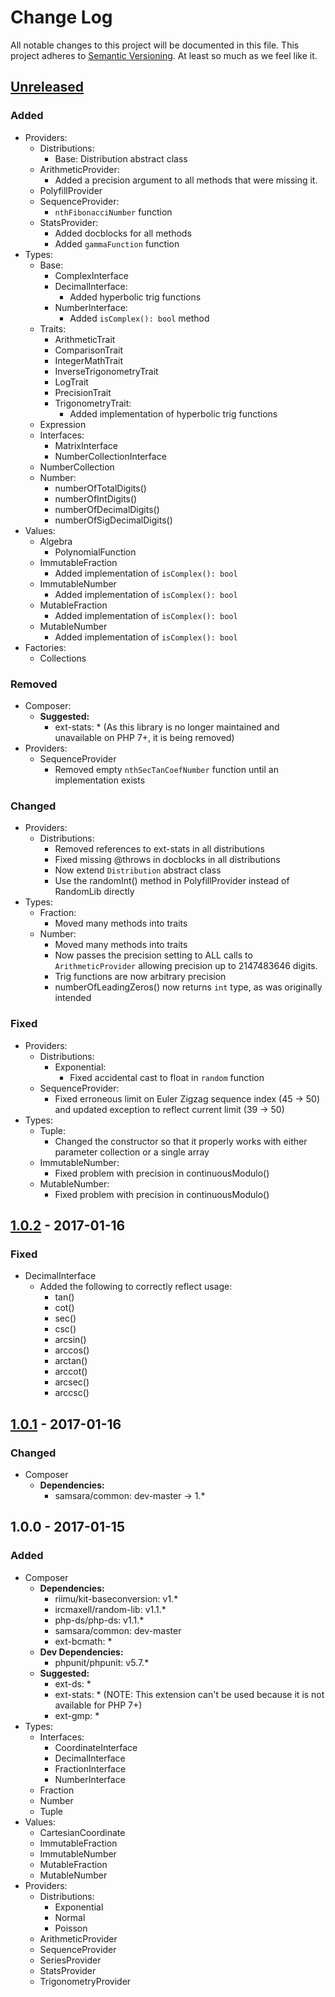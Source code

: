 # Change Log
All notable changes to this project will be documented in this file.
This project adheres to [Semantic Versioning](http://semver.org/). At least so much as we feel like it.

## [Unreleased]
### Added

- Providers:
  - Distributions:
    - Base: Distribution abstract class
  - ArithmeticProvider:
    - Added a precision argument to all methods that were missing it.
  - PolyfillProvider
  - SequenceProvider:
    - `nthFibonacciNumber` function
  - StatsProvider:
    - Added docblocks for all methods
    - Added `gammaFunction` function
- Types:
  - Base:
    - ComplexInterface
    - DecimalInterface:
      - Added hyperbolic trig functions
    - NumberInterface:
      - Added `isComplex(): bool` method
  - Traits:
    - ArithmeticTrait
    - ComparisonTrait
    - IntegerMathTrait
    - InverseTrigonometryTrait
    - LogTrait
    - PrecisionTrait
    - TrigonometryTrait:
      - Added implementation of hyperbolic trig functions
  - Expression
  - Interfaces:
    - MatrixInterface
    - NumberCollectionInterface
  - NumberCollection
  - Number:
    - numberOfTotalDigits()
    - numberOfIntDigits()
    - numberOfDecimalDigits()
    - numberOfSigDecimalDigits()
- Values:
  - Algebra
    - PolynomialFunction
  - ImmutableFraction
    - Added implementation of `isComplex(): bool`
  - ImmutableNumber
    - Added implementation of `isComplex(): bool`
  - MutableFraction
    - Added implementation of `isComplex(): bool`
  - MutableNumber
    - Added implementation of `isComplex(): bool`
- Factories:
  - Collections

### Removed

- Composer: 
  - **Suggested:**
    - ext-stats: * (As this library is no longer maintained and unavailable on PHP 7+, it is being removed)
- Providers:
  - SequenceProvider
    - Removed empty `nthSecTanCoefNumber` function until an implementation exists

### Changed

- Providers:
  - Distributions:
    - Removed references to ext-stats in all distributions
    - Fixed missing @throws in docblocks in all distributions
    - Now extend `Distribution` abstract class
    - Use the randomInt() method in PolyfillProvider instead of RandomLib directly
- Types:
  - Fraction:
    - Moved many methods into traits
  - Number:
    - Moved many methods into traits
    - Now passes the precision setting to ALL calls to `ArithmeticProvider` allowing precision up to 2147483646 digits.
    - Trig functions are now arbitrary precision
    - numberOfLeadingZeros() now returns `int` type, as was originally intended

### Fixed

- Providers:
  - Distributions:
    - Exponential:
      - Fixed accidental cast to float in `random` function
  - SequenceProvider:
    - Fixed erroneous limit on Euler Zigzag sequence index (45 -> 50) and updated exception to reflect current limit (39 -> 50)
- Types:
  - Tuple:
    - Changed the constructor so that it properly works with either parameter collection or a single array
  - ImmutableNumber:
    - Fixed problem with precision in continuousModulo()
  - MutableNumber:
    - Fixed problem with precision in continuousModulo()

## [1.0.2] - 2017-01-16
### Fixed
- DecimalInterface
  - Added the following to correctly reflect usage:
    - tan()
    - cot()
    - sec()
    - csc()
    - arcsin()
    - arccos()
    - arctan()
    - arccot()
    - arcsec()
    - arccsc()

## [1.0.1] - 2017-01-16
### Changed
- Composer
  - **Dependencies:**
    - samsara/common: dev-master -> 1.*

## 1.0.0 - 2017-01-15
### Added
- Composer
  - **Dependencies:**
    - riimu/kit-baseconversion: v1.*
    - ircmaxell/random-lib: v1.1.*
    - php-ds/php-ds: v1.1.*
    - samsara/common: dev-master
    - ext-bcmath: *
  - **Dev Dependencies:**
    - phpunit/phpunit: v5.7.*
  - **Suggested:**
    - ext-ds: *
    - ext-stats: * (NOTE: This extension can't be used because it is not available for PHP 7+)
    - ext-gmp: *
- Types:
  - Interfaces:
    - CoordinateInterface
    - DecimalInterface
    - FractionInterface
    - NumberInterface
  - Fraction
  - Number
  - Tuple
- Values:
  - CartesianCoordinate
  - ImmutableFraction
  - ImmutableNumber
  - MutableFraction
  - MutableNumber
- Providers:
  - Distributions:
    - Exponential
    - Normal
    - Poisson
  - ArithmeticProvider
  - SequenceProvider
  - SeriesProvider
  - StatsProvider
  - TrigonometryProvider

[Unreleased]: https://github.com/JordanRL/Fermat/compare/v1.0.2...HEAD
[1.0.2]: https://github.com/JordanRL/Fermat/compare/v1.0.1...v1.0.2
[1.0.1]: https://github.com/JordanRL/Fermat/compare/v1.0.0...v1.0.1
